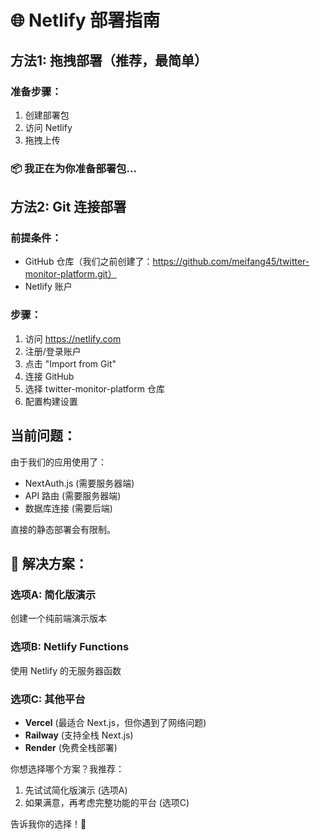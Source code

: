 # 🌐 Netlify 部署指南

## 方法1: 拖拽部署（推荐，最简单）

### 准备步骤：
1. 创建部署包
2. 访问 Netlify
3. 拖拽上传

### 📦 我正在为你准备部署包...

## 方法2: Git 连接部署

### 前提条件：
- GitHub 仓库（我们之前创建了：https://github.com/meifang45/twitter-monitor-platform.git）
- Netlify 账户

### 步骤：
1. 访问 https://netlify.com
2. 注册/登录账户
3. 点击 "Import from Git"
4. 连接 GitHub
5. 选择 twitter-monitor-platform 仓库
6. 配置构建设置

## 当前问题：
由于我们的应用使用了：
- NextAuth.js (需要服务器端)
- API 路由 (需要服务器端)
- 数据库连接 (需要后端)

直接的静态部署会有限制。

## 🎯 解决方案：

### 选项A: 简化版演示
创建一个纯前端演示版本

### 选项B: Netlify Functions
使用 Netlify 的无服务器函数

### 选项C: 其他平台
- **Vercel** (最适合 Next.js，但你遇到了网络问题)
- **Railway** (支持全栈 Next.js)
- **Render** (免费全栈部署)

你想选择哪个方案？我推荐：
1. 先试试简化版演示 (选项A)
2. 如果满意，再考虑完整功能的平台 (选项C)

告诉我你的选择！🚀